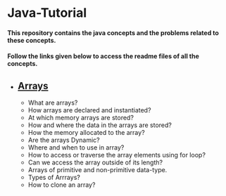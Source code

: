 # Java-Tutorial
#### This repository contains the java concepts and the problems related to these concepts.
#### Follow the links given below to access the readme files of all the concepts.
- [Arrays](./Arrays/Arrays.md)
    - 
    - What are arrays?
    - How arrays are declared and instantiated?
    - At which memory arrays are stored?
    - How and where the data in the arrays are stored?
    - How the memory allocated to the array?
    - Are the arrays Dynamic?
    - Where and when to use in array?
    - How to access or traverse the array elements using for loop?
    - Can we access the array outside of its length?
    - Arrays of primitive and non-primitive data-type.
    - Types of Arrrays?
    - How to clone an array?
